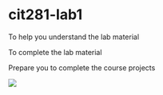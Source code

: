 # cit281-lab1

To help you understand the lab material

To complete the lab material

Prepare you to complete the course projects

<img src = https://upload.wikimedia.org/wikipedia/commons/thumb/2/2c/Visual_Studio_Icon_2022.svg/1200px-Visual_Studio_Icon_2022.svg.png>
